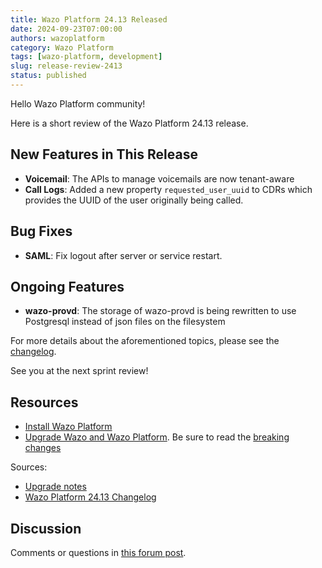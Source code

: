 ```yaml
---
title: Wazo Platform 24.13 Released
date: 2024-09-23T07:00:00
authors: wazoplatform
category: Wazo Platform
tags: [wazo-platform, development]
slug: release-review-2413
status: published
---
```


Hello Wazo Platform community!

Here is a short review of the Wazo Platform 24.13 release.

## New Features in This Release

- **Voicemail**: The APIs to manage voicemails are now tenant-aware
- **Call Logs**: Added a new property `requested_user_uuid` to CDRs which
  provides the UUID of the user originally being called.

## Bug Fixes

- **SAML**: Fix logout after server or service restart.

## Ongoing Features

- **wazo-provd**: The storage of wazo-provd is being rewritten to use
  Postgresql instead of json files on the filesystem

For more details about the aforementioned topics, please see the [changelog](https://wazo-dev.atlassian.net/issues/?jql=project%3DWAZO%20AND%20fixVersion%3D24.13).

See you at the next sprint review!

## Resources

- [Install Wazo Platform](/use-cases)
- [Upgrade Wazo and Wazo Platform](/uc-doc/upgrade/). Be sure to read the
  [breaking changes](/uc-doc/upgrade/upgrade_notes#24-13)

<!-- truncate -->

Sources:

- [Upgrade notes](/uc-doc/upgrade/upgrade_notes#24-13)
- [Wazo Platform 24.13 Changelog](https://wazo-dev.atlassian.net/issues/?jql=project%3DWAZO%20AND%20fixVersion%3D24.13)

## Discussion

Comments or questions in
[this forum post](https://wazo-platform.discourse.group/t/blog-wazo-platform-24-13-released).
